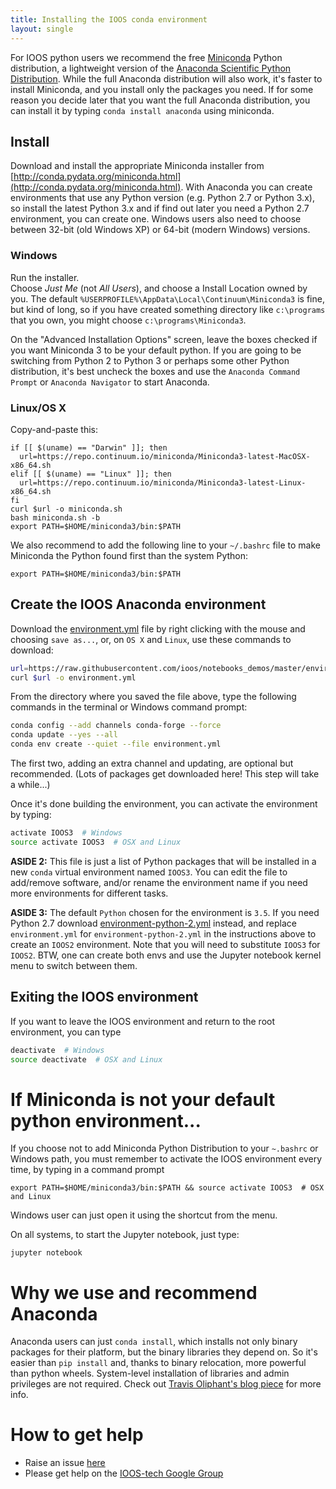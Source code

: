 ```yaml
---
title: Installing the IOOS conda environment
layout: single
---
```


For IOOS python users we recommend the free
[Miniconda](http://conda.pydata.org/miniconda.html) Python distribution,
a lightweight version of the [Anaconda Scientific Python Distribution](https://store.continuum.io/cshop/anaconda/).
While the full Anaconda distribution will also work,
it's faster to install Miniconda,
and you install only the packages you need.
If for some reason you decide later that you want the full Anaconda distribution,
you can install it by typing `conda install anaconda` using miniconda.

## Install

Download and install the appropriate Miniconda installer from [http://conda.pydata.org/miniconda.html](http://conda.pydata.org/miniconda.html).
With Anaconda you can create environments that use any Python version (e.g. Python 2.7 or Python 3.x), so install 
the latest Python 3.x and if find out later you need a Python 2.7 environment,
you can create one.
Windows users also need to choose between 32-bit (old Windows XP) or 64-bit (modern Windows) versions.

### Windows

Run the installer.  
Choose *Just Me* (not *All Users*), and choose a Install Location owned by you.  The default `%USERPROFILE%\AppData\Local\Continuum\Miniconda3` is fine, but kind of long, so if you have created something directory like `c:\programs` that you own, you might choose `c:\programs\Miniconda3`. 

On the "Advanced Installation Options" screen, leave the boxes checked if you want Miniconda 3 to be your default python.  If you are going to be switching from Python 2 to Python 3 or perhaps some other Python distribution, it's best uncheck the boxes and use the `Anaconda Command Prompt` or `Anaconda Navigator` to start Anaconda.  

### Linux/OS X

Copy-and-paste this:

```shell
if [[ $(uname) == "Darwin" ]]; then
  url=https://repo.continuum.io/miniconda/Miniconda3-latest-MacOSX-x86_64.sh
elif [[ $(uname) == "Linux" ]]; then
  url=https://repo.continuum.io/miniconda/Miniconda3-latest-Linux-x86_64.sh
fi
curl $url -o miniconda.sh
bash miniconda.sh -b
export PATH=$HOME/miniconda3/bin:$PATH
```

We also recommend to add the following line to your `~/.bashrc` file to make Miniconda the Python found first than the system Python:

```
export PATH=$HOME/miniconda3/bin:$PATH
```

## Create the IOOS Anaconda environment

Download the [environment.yml](https://raw.githubusercontent.com/ioos/notebooks_demos/master/environment.yml) file by right clicking with the mouse and choosing `save as...`,
or, on `OS X` and `Linux`, use these commands to download:

```bash
url=https://raw.githubusercontent.com/ioos/notebooks_demos/master/environment.yml
curl $url -o environment.yml
```

From the directory where you saved the file above,
type the following commands in the terminal or Windows command prompt:

```bash
conda config --add channels conda-forge --force
conda update --yes --all
conda env create --quiet --file environment.yml
```

The first two, adding an extra channel and updating, are optional but recommended.
(Lots of packages get downloaded here! This step will take a while...)

Once it's done building the environment,
you can activate the environment by typing:

```bash
activate IOOS3  # Windows
source activate IOOS3  # OSX and Linux
```

**ASIDE 2:** This file is just a list of Python packages that will be installed in a new `conda` virtual environment named `IOOS3`.
You can edit the file to add/remove software,
and/or rename the environment name if you need more environments for different tasks.

**ASIDE 3:** The default `Python` chosen for the environment is `3.5`.
If you need Python 2.7 download [environment-python-2.yml](https://raw.githubusercontent.com/ioos/notebooks_demos/master/environment-python-2.yml) instead,
and replace `environment.yml` for `environment-python-2.yml` in the instructions above to create an `IOOS2` environment.
Note that you will need to substitute `IOOS3` for `IOOS2`.
BTW, one can create both envs and use the Jupyter notebook kernel menu to switch between them.

## Exiting the IOOS environment

If you want to leave the IOOS environment and return to the root environment,
you can type

```bash
deactivate  # Windows
source deactivate  # OSX and Linux
```

# If Miniconda is not your default python environment...

If you choose not to add Miniconda Python Distribution to your `~.bashrc` or Windows path,
you must remember to activate the IOOS environment every time,
by typing in a command prompt

```
export PATH=$HOME/miniconda3/bin:$PATH && source activate IOOS3  # OSX and Linux
```

Windows user can just open it using the shortcut from the menu.

On all systems, to start the Jupyter notebook, just type:

```
jupyter notebook
```

# Why we use and recommend Anaconda

Anaconda users can just `conda install`,
which installs not only binary packages for their platform,
but the binary libraries they depend on.
So it's easier than `pip install` and, thanks to binary relocation,
more powerful than python wheels.
System-level installation of libraries and admin privileges are not required.
Check out [Travis Oliphant's blog piece](http://technicaldiscovery.blogspot.com/2013/12/why-i-promote-conda.html) for more info.

# How to get help

* Raise an issue [here](https://github.com/ioos/notebooks_demos/issues)
* Please get help on the [IOOS-tech Google Group](https://groups.google.com/forum/?hl=en#!forum/ioos_tech)
